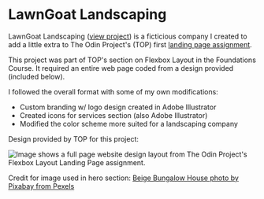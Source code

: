 # LawnGoat Landscaping

LawnGoat Landscaping ([view project](https://JsonsDev.github.io/lawn-goat)) is a ficticious company I created to add a little extra to The Odin Project's (TOP) first [landing page assignment](https://www.theodinproject.com/lessons/foundations-landing-page). 

This project was part of TOP's section on Flexbox Layout in the Foundations Course. It required an entire web page coded from a design provided (included below).

I followed the overall format with some of my own modifications:

- Custom branding w/ logo design created in Adobe Illustrator
- Created icons for services section (also Adobe Illustrator)
- Modified the color scheme more suited for a landscaping company

Design provided by TOP for this project:

![Image shows a full page website design layout from The Odin Project's Flexbox Layout Landing Page assignment.](https://cdn.statically.io/gh/TheOdinProject/curriculum/81a5d553f4073e593d23a6ab00d50eef8620796d/foundations/html_css/project/imgs/01.png)

Credit for image used in hero section: [Beige Bungalow House photo by Pixabay from Pexels](https://www.pexels.com/photo/beige-bungalow-house-259588/)